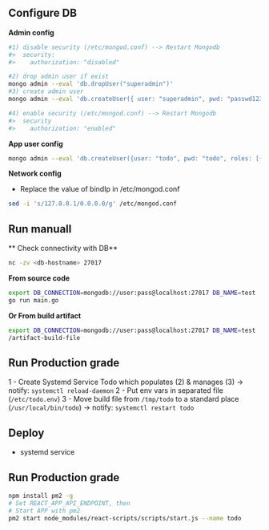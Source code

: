 ## Configure DB
**Admin config**

```sh
#1) disable security (/etc/mongod.conf) --> Restart Mongodb 
#>  security:
#>    authorization: "disabled"

#2) drop admin user if exist
mongo admin --eval 'db.dropUser("superadmin")'
#3) create admin user
mongo admin --eval 'db.createUser({ user: "superadmin", pwd: "passwd123", roles: [{ role: "clusterAdmin", db: "admin" }, { role: "userAdminAnyDatabase", db: "admin" }] })'

#4) enable security (/etc/mongod.conf) --> Restart Mongodb
#>  security
#>    authorization: "enabled"
```

**App user config**
```sh
mongo admin --eval 'db.createUser({user: "todo", pwd: "todo", roles: [{ role: "readWrite, db: "test" }] })'
```

**Network config**
- Replace the value of bindIp in /etc/mongod.conf
```sh
sed -i 's/127.0.0.1/0.0.0.0/g' /etc/mongod.conf
```

## Run manuall
** Check connectivity with DB**
```sh
nc -zv <db-hostname> 27017
```

**From source code**
```sh
export DB_CONNECTION=mongodb://user:pass@localhost:27017 DB_NAME=test
go run main.go
```

**Or From build artifact**
```sh
export DB_CONNECTION=mongodb://user:pass@localhost:27017 DB_NAME=test
/artifact-build-file
```

## Run Production grade
1 - Create Systemd Service Todo which populates (2) & manages (3) -> notify: `systemctl reload-daemon`
2 - Put env vars in separated file (`/etc/todo.env`)
3 - Move build file from `/tmp/todo` to a standard place (`/usr/local/bin/todo`) -> notify: `systemctl restart todo`

## Deploy
- systemd service


## Run Production grade
```sh
npm install pm2 -g
# Set REACT_APP_API_ENDPOINT, then
# Start APP with pm2
pm2 start node_modules/react-scripts/scripts/start.js --name todo
```
